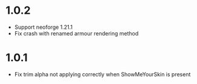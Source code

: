 # 1.0.2

- Support neoforge 1.21.1
- Fix crash with renamed armour rendering method

# 1.0.1

- Fix trim alpha not applying correctly when ShowMeYourSkin is present